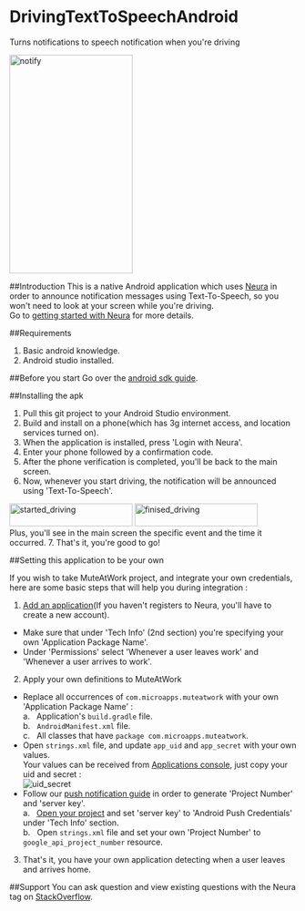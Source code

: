 # DrivingTextToSpeechAndroid
Turns notifications to speech notification when you're driving

<img src="https://s3.postimg.org/7js7hxtir/notify.png" alt="notify" width="216" height="384">

##Introduction
This is a native Android application which uses <a href="http://www.theneura.com/">Neura</a> in order to announce notification messages using Text-To-Speech, so you won't need to look at your screen while you're driving. 
<br/>Go to <a href="https://dev.theneura.com/docs/getstarted">getting started with Neura</a> for more details.

##Requirements 
1. Basic android knowledge.
2. Android studio installed.

##Before you start
Go over the <a href="https://dev.theneura.com/docs/guide/android/sdk">android sdk guide</a>.

##Installing the apk
1. Pull this git project to your Android Studio environment.
2. Build and install on a phone(which has 3g internet access, and location services turned on).
3. When the application is installed, press 'Login with Neura'.
4. Enter your phone followed by a confirmation code.
5. After the phone verification is completed, you'll be back to the main screen.
6. Now, whenever you start driving, the notification will be announced using 'Text-To-Speech'.
<img src="https://s21.postimg.org/trahwgvif/driving_state.png" alt="started_driving" width="216" height="40">
<img src="https://s13.postimg.org/ar0ul1vpz/not_driving_state.png" alt="finised_driving" width="216" height="40">
   <br/>Plus, you'll see in the main screen the specific event and the time it occurred.
7. That's it, you're good to go!

##Setting this application to be your own

If you wish to take MuteAtWork project, and integrate your own credentials, here are some basic steps that will help you during integration :

1. <a href ="https://dev.theneura.com/console/new">Add an application</a>(If you haven't registers to Neura, you'll have to create a new account).
  * Make sure that under 'Tech Info' (2nd section) you're specifying your own 'Application Package Name'. 
  * Under 'Permissions' select 'Whenever a user leaves work' and 'Whenever a user arrives to work'.
2. Apply your own definitions to MuteAtWork
  - Replace all occurrences of ```com.microapps.muteatwork``` with your own 'Application Package Name' :
    <br/>a.&nbsp;&nbsp;&nbsp;Application's ```build.gradle``` file.
    <br/>b.&nbsp;&nbsp;&nbsp;```AndroidManifest.xml``` file.
    <br/>c.&nbsp;&nbsp;&nbsp;All classes that have ```package com.microapps.muteatwork```.
  - Open ```strings.xml``` file, and update ```app_uid``` and ```app_secret``` with your own values.
    <br/>Your values can be received from <a href="https://dev.theneura.com/console/">Applications console</a>, just copy your uid and secret : <br/>
    ![uid_secret](https://s21.postimg.org/3qpj2gurr/uid_secret.png)
  - Follow our <a href="https://dev.theneura.com/docs/guide/android/pushnotification"> push notification guide</a> in order to generate 'Project Number' and 'server key'.
    <br/>a.&nbsp;&nbsp;&nbsp;<a href ="https://dev.theneura.com/console">Open your project</a> and set 'server key' to 'Android Push Credentials' under 'Tech Info' section.
    <br/>b.&nbsp;&nbsp;&nbsp;Open ```strings.xml``` file and set your own 'Project Number' to ```google_api_project_number``` resource.
3. That's it, you have your own application detecting when a user leaves and arrives home.

##Support
You can ask question and view existing questions with the Neura tag on <a href="https://stackoverflow.com/questions/tagged/neura?sort=newest&pageSize=30">StackOverflow</a>.

